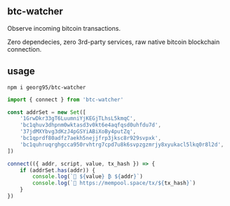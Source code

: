## btc-watcher
Observe incoming bitcoin transactions.

Zero dependecies, zero 3rd-party services, raw native bitcoin blockchain connection.

## usage
`npm i georg95/btc-watcher`

```javascript
import { connect } from 'btc-watcher'

const addrSet = new Set([
    '1GrwDkr33gT6LuumniYjKEGjTLhsL5kmqC',
    'bc1qhuv3dhpnm0wktasd3v0kt6e4aqfqsd0uhfdu7d',
    '37jdMXYbvg3dKzJ4pGSYiABiXoBy4putZq',
    'bc1qprdf80adfz7aekh5nejjfrp3jksc8r929svpxk',
    'bc1quhruqrghgcca950rvhtrg7cpd7u8k6svpzgzmrjy8xyukacl5lkq0r8l2d',
])

connect(({ addr, script, value, tx_hash }) => {
    if (addrSet.has(addr)) {
        console.log(`💸 ${value} ₿ ${addr}`)
        console.log(`🔗 https://mempool.space/tx/${tx_hash}`)
    }
})
```
